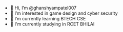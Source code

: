 - 👋 Hi, I’m @ghanshyampatel007
- 👀 I’m interested in game design and cyber security
- 🌱 I’m currently learning BTECH CSE
- 🏫 I'm currently studying in RCET BHILAI
